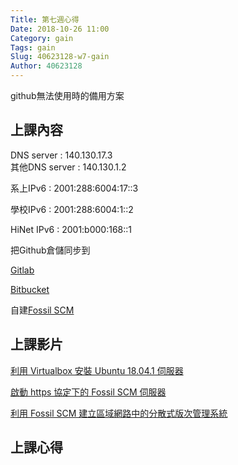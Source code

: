 ```yaml
---
Title: 第七週心得
Date: 2018-10-26 11:00
Category: gain
Tags: gain
Slug: 40623128-w7-gain
Author: 40623128
---
```


github無法使用時的備用方案

<!-- PELICAN_END_SUMMARY -->

上課內容
----

DNS server : 140.130.17.3     
其他DNS server : 140.130.1.2

系上IPv6 : 2001:288:6004:17::3

學校IPv6 : 2001:288:6004:1::2

HiNet IPv6 : 2001:b000:168::1

把Github倉儲同步到

[Gitlab](https://about.gitlab.com/pricing/#gitlab-com)

[Bitbucket](https://bitbucket.org/product/pricing)

自建[Fossil SCM](https://about.gitlab.com/pricing/#gitlab-com)

上課影片
----

[利用 Virtualbox 安裝 Ubuntu 18.04.1 伺服器](https://www.youtube.com/watch?v=JA75HIMhIgk)

[啟動 https 協定下的 Fossil SCM 伺服器](https://www.youtube.com/watch?v=nju615KXghM)

[利用 Fossil SCM 建立區域網路中的分散式版次管理系統](https://www.youtube.com/watch?v=hCyeqgfh02w)



上課心得
----




